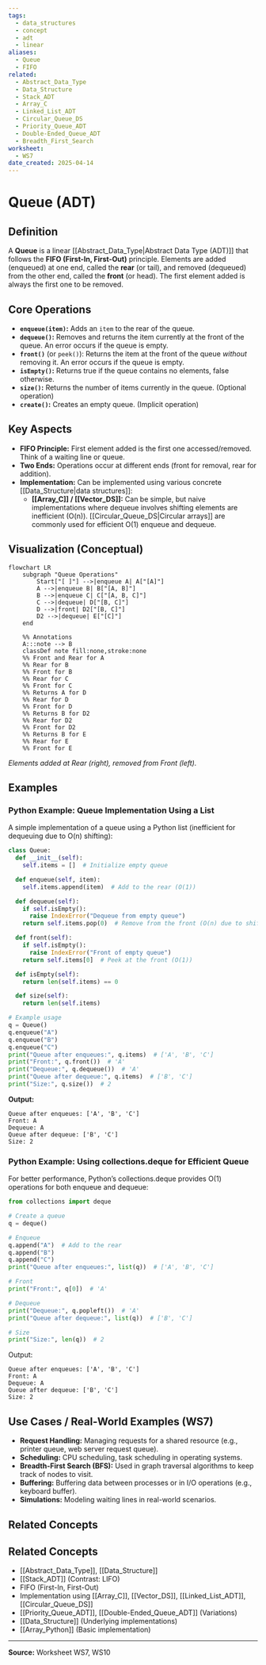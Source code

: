 ```yaml
---
tags:
  - data_structures
  - concept
  - adt
  - linear
aliases:
  - Queue
  - FIFO
related:
  - Abstract_Data_Type
  - Data_Structure
  - Stack_ADT
  - Array_C
  - Linked_List_ADT
  - Circular_Queue_DS
  - Priority_Queue_ADT
  - Double-Ended_Queue_ADT
  - Breadth_First_Search
worksheet:
  - WS7
date_created: 2025-04-14
---
```

# Queue (ADT)

## Definition

A **Queue** is a linear [[Abstract_Data_Type|Abstract Data Type (ADT)]] that follows the **FIFO (First-In, First-Out)** principle. Elements are added (enqueued) at one end, called the **rear** (or tail), and removed (dequeued) from the other end, called the **front** (or head). The first element added is always the first one to be removed.

## Core Operations

-   **`enqueue(item)`:** Adds an `item` to the rear of the queue.
-   **`dequeue()`:** Removes and returns the item currently at the front of the queue. An error occurs if the queue is empty.
-   **`front()`** (or `peek()`): Returns the item at the front of the queue *without* removing it. An error occurs if the queue is empty.
-   **`isEmpty()`:** Returns true if the queue contains no elements, false otherwise.
-   **`size()`:** Returns the number of items currently in the queue. (Optional operation)
-   **`create()`:** Creates an empty queue. (Implicit operation)

## Key Aspects

- **FIFO Principle:** First element added is the first one accessed/removed. Think of a waiting line or queue.
- **Two Ends:** Operations occur at different ends (front for removal, rear for addition).
- **Implementation:** Can be implemented using various concrete [[Data_Structure|data structures]]:
    - **[[Array_C]] / [[Vector_DS]]:** Can be simple, but naive implementations where dequeue involves shifting elements are inefficient (O(n)). [[Circular_Queue_DS|Circular arrays]] are commonly used for efficient O(1) enqueue and dequeue.

## Visualization (Conceptual)


```mermaid
flowchart LR
    subgraph "Queue Operations"
        Start["[ ]"] -->|enqueue A| A["[A]"]
        A -->|enqueue B| B["[A, B]"]
        B -->|enqueue C| C["[A, B, C]"]
        C -->|dequeue| D["[B, C]"]
        D -->|front| D2["[B, C]"]
        D2 -->|dequeue| E["[C]"]
    end

    %% Annotations
    A:::note --> B
    classDef note fill:none,stroke:none
    %% Front and Rear for A
    %% Rear for B
    %% Front for B
    %% Rear for C
    %% Front for C
    %% Returns A for D
    %% Rear for D
    %% Front for D
    %% Returns B for D2
    %% Rear for D2
    %% Front for D2
    %% Returns B for E
    %% Rear for E
    %% Front for E
```
*Elements added at Rear (right), removed from Front (left).*

## Examples

### Python Example: Queue Implementation Using a List

A simple implementation of a queue using a Python list (inefficient for dequeuing due to O(n) shifting):

```python
class Queue:
  def __init__(self):
    self.items = []  # Initialize empty queue

  def enqueue(self, item):
    self.items.append(item)  # Add to the rear (O(1))

  def dequeue(self):
    if self.isEmpty():
      raise IndexError("Dequeue from empty queue")
    return self.items.pop(0)  # Remove from the front (O(n) due to shifting)

  def front(self):
    if self.isEmpty():
      raise IndexError("Front of empty queue")
    return self.items[0]  # Peek at the front (O(1))

  def isEmpty(self):
    return len(self.items) == 0

  def size(self):
    return len(self.items)

# Example usage
q = Queue()
q.enqueue("A")
q.enqueue("B")
q.enqueue("C")
print("Queue after enqueues:", q.items)  # ['A', 'B', 'C']
print("Front:", q.front())  # 'A'
print("Dequeue:", q.dequeue())  # 'A'
print("Queue after dequeue:", q.items)  # ['B', 'C']
print("Size:", q.size())  # 2
```

**Output:**

```
Queue after enqueues: ['A', 'B', 'C']
Front: A
Dequeue: A
Queue after dequeue: ['B', 'C']
Size: 2
```
### Python Example: Using collections.deque for Efficient Queue

For better performance, Python’s collections.deque provides O(1) operations for both enqueue and dequeue:

```python
from collections import deque

# Create a queue
q = deque()

# Enqueue
q.append("A")  # Add to the rear
q.append("B")
q.append("C")
print("Queue after enqueues:", list(q))  # ['A', 'B', 'C']

# Front
print("Front:", q[0])  # 'A'

# Dequeue
print("Dequeue:", q.popleft())  # 'A'
print("Queue after dequeue:", list(q))  # ['B', 'C']

# Size
print("Size:", len(q))  # 2
```

Output:

```
Queue after enqueues: ['A', 'B', 'C']
Front: A
Dequeue: A
Queue after dequeue: ['B', 'C']
Size: 2
```
## Use Cases / Real-World Examples (WS7)

- **Request Handling:** Managing requests for a shared resource (e.g., printer queue, web server request queue).
- **Scheduling:** CPU scheduling, task scheduling in operating systems.
- **Breadth-First Search (BFS):** Used in graph traversal algorithms to keep track of nodes to visit.
- **Buffering:** Buffering data between processes or in I/O operations (e.g., keyboard buffer).
- **Simulations:** Modeling waiting lines in real-world scenarios.

## Related Concepts

## Related Concepts
- [[Abstract_Data_Type]], [[Data_Structure]]
- [[Stack_ADT]] (Contrast: LIFO)
- FIFO (First-In, First-Out)
- Implementation using [[Array_C]], [[Vector_DS]], [[Linked_List_ADT]], [[Circular_Queue_DS]]
- [[Priority_Queue_ADT]], [[Double-Ended_Queue_ADT]] (Variations)
- [[Data_Structure]] (Underlying implementations)
- [[Array_Python]] (Basic implementation)

---
**Source:** Worksheet WS7, WS10